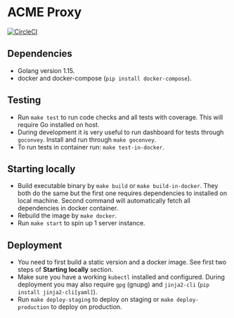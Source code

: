 # ACME Proxy

[![CircleCI](https://circleci.com/gh/Syncano/acme-proxy.svg?style=svg)](https://circleci.com/gh/Syncano/acme-proxy)

## Dependencies

- Golang version 1.15.
- docker and docker-compose (`pip install docker-compose`).

## Testing

- Run `make test` to run code checks and all tests with coverage. This will require Go installed on host.
- During development it is very useful to run dashboard for tests through `goconvey`. Install and run through `make goconvey`.
- To run tests in container run: `make test-in-docker`.

## Starting locally

- Build executable binary by `make build` or `make build-in-docker`. They both do the same but the first one requires dependencies to installed on local machine. Second command will automatically fetch all dependencies in docker container.
- Rebuild the image by `make docker`.
- Run `make start` to spin up 1 server instance.

## Deployment

- You need to first build a static version and a docker image. See first two steps of **Starting locally** section.
- Make sure you have a working `kubectl` installed and configured. During deployment you may also require `gpg` (gnupg) and `jinja2-cli` (`pip install jinja2-cli[yaml]`).
- Run `make deploy-staging` to deploy on staging or `make deploy-production` to deploy on production.
